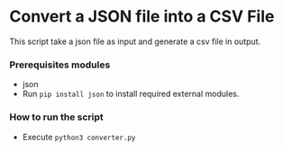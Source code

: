 # Convert a JSON file into a CSV File
This script take a json file as input and generate a csv file in output.

### Prerequisites modules
* json
* Run `pip install json` to install required external modules.

### How to run the script
- Execute `python3 converter.py`
